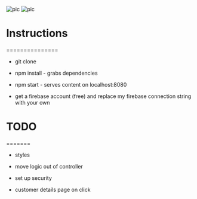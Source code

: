 ![pic](http://1.bp.blogspot.com/-BBNLSi5xGP8/UgySDf9d9tI/AAAAAAAAGlk/2dsglp3qv6A/s1600/ng-ui.png)
![pic](https://media.licdn.com/media/p/7/000/1e1/2d3/000810e.png)

# Instructions 
===============
* git clone

* npm install - grabs dependencies

* npm start - serves content on localhost:8080

* get a firebase account (free) and replace my firebase connection string with your own

# TODO
=======
* styles

* move logic out of controller

* set up security 

* customer details page on click 







